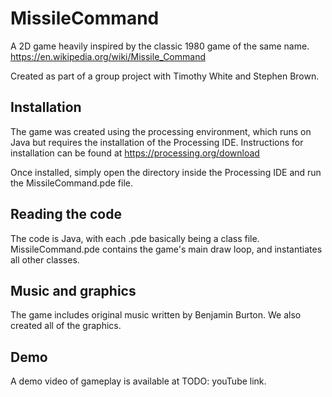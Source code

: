 # MissileCommand

A 2D game heavily inspired by the classic 1980 game of the same name.
https://en.wikipedia.org/wiki/Missile_Command

Created as part of a group project with Timothy White and Stephen
Brown.

## Installation

The game was created using the processing environment, which runs on Java
but requires the installation of the Processing IDE. 
Instructions for installation can be found at
https://processing.org/download

Once installed, simply open the directory inside the Processing IDE and run the
MissileCommand.pde file.

## Reading the code
The code is Java, with each .pde basically being a class file. 
MissileCommand.pde contains the game's main draw loop, and
instantiates all other classes. 

## Music and graphics
The game includes original music written by Benjamin Burton. 
We also created all of the graphics.

## Demo
A demo video of gameplay is available at
TODO: youTube link.